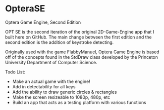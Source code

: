 OpteraSE
========

Optera Game Engine, Second Edition

OPT SE is the second iteration of the original 2D-Game-Engine app that I built here on GitHub. The main change between the first edition and the second edition is the addition of keystroke detecting.

Originally used with the game FlabbyManuel, Optera Game Engine is based off of the concepts found in the StdDraw class developed by the Princeton University Department of Computer Science.

Todo List:
 - Make an actual game with the engine!
 - Add in detectability for all keys
 - Add the ability to draw generic circles & rectangles
 - Make the screen resizeable to 1080p, 480p, etc
 - Build an app that acts as a testing platform with various functions
